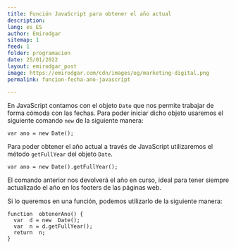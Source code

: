 ```yaml
---
title: Función JavaScript para obtener el año actual
description: 
lang: es_ES
author: Emirodgar
sitemap: 1
feed: 1
folder: programacion
date: 25/01/2022
layout: emirodgar_post
image: https://emirodgar.com/cdn/images/og/marketing-digital.png
permalink: funcion-fecha-ano-javascript

---
```


En JavaScript contamos con el objeto `Date` que nos permite trabajar de forma cómoda con las fechas. Para poder iniciar dicho objeto usaremos el siguiente comando `new` de la siguiente manera:

    var ano = new Date();


Para poder obtener el año actual a través de JavaScript utilizaremos el método `getFullYear` del objeto `Date`. 

    var ano = new Date().getFullYear();

El comando anterior nos devolverá el año en curso, ideal para tener siempre actualizado el año en los footers de las páginas web.

Si lo queremos en una función, podemos utilizarlo de la siguiente manera:


    function  obtenerAno() {
      var  d = new  Date();
      var  n = d.getFullYear();
      return  n;
    }




<!--stackedit_data:
eyJoaXN0b3J5IjpbLTEzOTU4OTAwMiwtNDExNTk5Mjg5LC0xMT
A1NjEwNDU4XX0=
-->